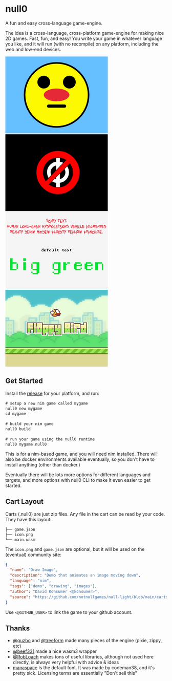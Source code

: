 # null0

A fun and easy cross-language game-engine.

The idea is a cross-language, cross-platform game-engine for making nice 2D games. Fast, fun, and easy! You write your game in whatever language you like, and it will run (with no recompile) on any platform, including the web and low-end devices.

[![draw_shapes](./screenshots/draw_shapes.png)](https://github.com/notnullgames/null-light/blob/main/carts/draw_shapes/main.nim)
[![draw_image](./screenshots/draw_image.png)](https://github.com/notnullgames/null-light/blob/main/carts/draw_image/main.nim)
[![draw_text](./screenshots/draw_text.png)](https://github.com/notnullgames/null-light/blob/main/carts/draw_text/main.nim)
[![flappybird](./screenshots/flappybird.png)](https://github.com/notnullgames/null-light/blob/main/carts/flappybird/main.nim)

## Get Started

Install the [release](https://github.com/notnullgames/null0/releases) for your platform, and run:

```
# setup a new nim game called mygame
null0 new mygame
cd mygame

# build your nim game
null0 build

# run your game using the null0 runtime
null0 mygame.null0
```

This is for a nim-based game, and you will need nim installed. There will also be docker environments available eventually, so you don't have to install anything (other than docker.)

Eventually there will be lots more options for different languages and targets, and more options with null0 CLI to make it even easier to get started.

## Cart Layout

Carts (.null0) are just zip files. Any file in the cart can be read by your code. They have this layout:

```
├── game.json
├── icon.png
└── main.wasm
```

The `icon.png` and `game.json` are optional, but it will be used on the (eventual) community site:

```json
{
  "name": "Draw Image",
  "description": "Demo that animates an image moving down",
  "language": "nim",
  "tags": ["demo", "drawing", "images"],
  "author": "David Konsumer <@konsumer>",
  "source": "https://github.com/notnullgames/null-light/blob/main/carts/draw_image/main.nim"
}
```

Use `<@GITHUB_USER>` to link the game to your github account.

## Thanks

- [@guzbo](https://github.com/guzbo) and [@treeform](https://github.com/treeform) made many pieces of the engine (pixie, zippy, etc)
- [@beef331](https://github.com/beef331) made a nice wasm3 wrapper
- [@RobLoach](https://github.com/RobLoach) makes tons of useful libraries, although not used here directly, is always very helpful with advice & ideas
- [manaspace](https://blogfonts.com/manaspace.font) is the default font. It was made by codeman38, and it's pretty sick. Licensing terms are essentially "Don't sell this"
